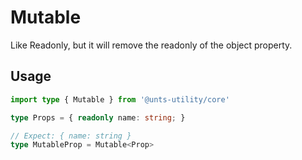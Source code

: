 
# Mutable

Like Readonly, but it will remove the readonly of the object property.

## Usage

```ts
import type { Mutable } from '@unts-utility/core'

type Props = { readonly name: string; }

// Expect: { name: string }
type MutableProp = Mutable<Prop>
```
